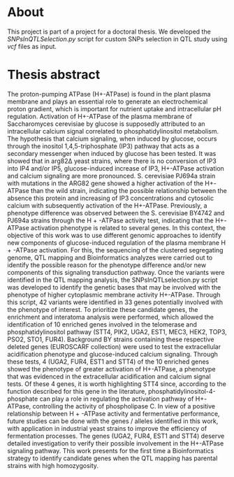 # About
This project is part of a project for a doctoral thesis. We developed the *SNPsInQTLSelection.py* script for custom SNPs selection in QTL study using *vcf* files as input.

# Thesis abstract
The proton-pumping ATPase (H+-ATPase) is found in the plant plasma membrane and plays an essential role to generate an electrochemical proton gradient, which is important for nutrient uptake and intracellular pH regulation. Activation of H+-ATPase of the plasma membrane of Saccharomyces cerevisiae by glucose is supposedly attributed to an intracellular calcium signal correlated to phosphatidylinositol metabolism. The hypothesis that calcium signaling, when induced by glucose, occurs through the inositol 1,4,5-triphosphate (IP3) pathway that acts as a secondary messenger when induced by glucose has been tested. It was showed that in arg82Δ yeast strains, where there is no conversion of IP3 into IP4 and/or IP5, glucose-induced increase of IP3, H+-ATPase activation and calcium signaling are more pronounced. S. cerevisiae PJ694a strain with mutations in the ARG82 gene showed a higher activation of the H+-ATPase than the wild strain, indicating the possible relationship between the absence this protein and increasing of IP3 concentrations and cytosolic calcium with subsequently activation of the H+-ATPase. Previously, a phenotype difference was observed between the S. cerevisiae BY4742 and PJ694a strains through the H + -ATPase activity test, indicating that the H+-ATPase activation phenotype is related to several genes. In this context, the objective of this work was to use different genomic approaches to identify new components of glucose-induced regulation of the plasma membrane H + -ATPase activation. For this, the sequencing of the clustered segregating genome, QTL mapping and Bioinformatics analyzes were carried out to identify the possible reason for the phenotype difference and/or new components of this signaling transduction pathway. Once the variants were identified in the QTL mapping analysis, the SNPsInQTLselection.py script was developed to identify the genetic bases that may be involved with the phenotype of higher cytoplasmic membrane activity H+-ATPase. Through this script, 42 variants were identified in 33 genes potentially involved with the phenotype of interest. To prioritize these candidate genes, the enrichment and interatoma analysis were performed, which allowed the identification of 10 enriched genes involved in the telomerase and phosphatidylinositol pathway (STT4, PIK2, UGA2, EST1, MEC3, HEK2, TOP3, PSO2, STO1, FUR4). Background BY strains containing these respective deleted genes (EUROSCARF collection) were used to test the extracellular acidification phenotype and glucose-induced calcium signaling. Through these tests, 4 (UGA2, FUR4, EST1 and STT4) of the 10 enriched genes showed the phenotype of greater activation of H+-ATPase, a phenotype that was evidenced in the extracellular acidification and calcium signal tests. Of these 4 genes, it is worth highlighting STT4 since, according to the function described for this gene in the literature, phosphatidylinositol-4-phosphate can play a role in regulating the activation pathway of H+-ATPase, controlling the activity of phospholipase C. In view of a positive relationship between H + -ATPase activity and fermentative performance, future studies can be done with the genes / alleles identified in this work, with application in industrial yeast strains to improve the efficiency of fermentation processes. The genes (UGA2, FUR4, EST1 and STT4) deserve detailed investigation to verify their possible involvement in the H+-ATPase signaling pathway. This work presents for the first time a Bioinformatics strategy to identify candidate genes when the QTL mapping has parental strains with high homozygosity.
